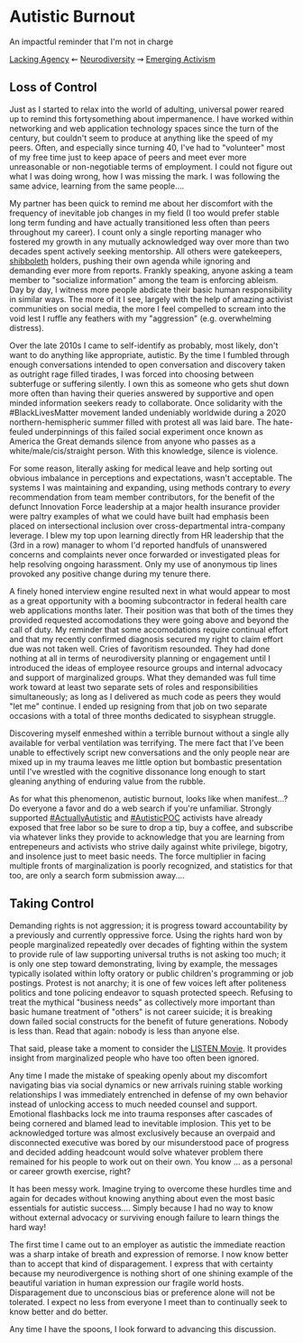 
Autistic Burnout
================

An impactful reminder that I'm not in charge


[Lacking Agency](./agency.md 'Previous')
⇜
[Neurodiversity](./README.md 'Main')
⇝
[Emerging Activism](./activism.md 'Next')


Loss of Control
---------------

Just as I started to relax into the world of adulting, universal power reared
up to remind this fortysomething about impermanence.  I have worked within
networking and web application technology spaces since the turn of the century,
but couldn't seem to produce at anything like the speed of my peers.  Often, and
especially since turning 40, I've had to "volunteer" most of my free time just
to keep apace of peers and meet ever more unreasonable or non-negotiable terms
of employment.  I could not figure out what I was doing wrong, how I was missing
the mark.  I was following the same advice, learning from the same people....

My partner has been quick to remind me about her discomfort with the frequency
of inevitable job changes in my field (I too would prefer stable long term
funding and have actually transitioned less often than peers throughout my
career).  I count only a single reporting manager who fostered my growth in any
mutually acknowledged way over more than two decades spent actively seeking
mentorship.  All others were gatekeepers, [shibboleth](./glossary.md#shibboleth)
holders, pushing their own agenda while ignoring and demanding ever more from
reports.  Frankly speaking, anyone asking a team member to "socialize
information" among the team is enforcing ableism.  Day by day, I witness more
people abdicate their basic human responsibility in similar ways. The more of it
I see, largely with the help of amazing activist communities on social media,
the more I feel compelled to scream into the void lest I ruffle any feathers
with my "aggression" (e.g. overwhelming distress).

Over the late 2010s I came to self-identify as probably, most likely, don't
want to do anything like appropriate, autistic.  By the time I fumbled through
enough conversations intended to open conversation and discovery taken as
outright rage filled tirades, I was forced into choosing between subterfuge or
suffering silently.  I own this as someone who gets shut down more often than
having their queries answered by supportive and open minded information seekers
ready to collaborate.  Once solidarity with the #BlackLivesMatter movement
landed undeniably worldwide during a 2020 northern-hemispheric summer filled
with protest all was laid bare.  The hate-feuled underpinnings of this failed
social experiment once known as America the Great demands silence from anyone
who passes as a white/male/cis/straight person.  With this knowledge, silence
is violence.

For some reason, literally asking for medical leave and help sorting out
obvious imbalance in perceptions and expectations, wasn't acceptable.  The
systems I was maintaining and expanding, using methods contrary to *every*
recommendation from team member contributors, for the benefit of the defunct
Innovation Force leadership at a major health insurance provider were paltry
examples of what we could have built had emphasis been placed on intersectional
inclusion over cross-departmental intra-company leverage.  I blew my top upon
learning directly from HR leadership that the (3rd in a row) manager to whom I'd
reported handfuls of unanswered concerns and complaints never once forwarded or
investigated pleas for help resolving ongoing harassment.  Only my use of
anonymous tip lines provoked any positive change during my tenure there.

A finely honed interview engine resulted next in what would appear to most as a
great opportunity with a booming subcontractor in federal health care web
applications months later.  Their position was that both of the times they
provided requested accomodations they were going above and beyond the call of
duty.  My reminder that some accomodations require continual effort and that my
recently confirmed diagnosis secured my right to claim effort due was not taken
well.  Cries of favoritism resounded.  They had done nothing at all in terms of
neurodiversity planning or engagement until I introduced the ideas of employee
resource groups and internal advocacy and support of marginalized groups.  What
they demanded was full time work toward at least two separate sets of roles and
responsibilities simultaneously; as long as I delivered as much code as peers
they would "let me" continue.  I ended up resigning from that job on two
separate occasions with a total of three months dedicated to sisyphean struggle.

Discovering myself enmeshed within a terrible burnout without a single ally
available for verbal ventilation was terrifying.  The mere fact that I've been
unable to effectively script new conversations and the only people near are
mixed up in my trauma leaves me little option but bombastic presentation until
I've wrestled with the cognitive dissonance long enough to start gleaning
anything of enduring value from the rubble.

As for what this phenomenon, autistic burnout, looks like when manifest...?  Do
everyone a favor and do a web search if you're unfamiliar.  Strongly supported
[#ActuallyAutistic](https://twitter.com/hashtag/ActuallyAutistic '#ActuallyAutistic on Twitter')
and [#AutisticPOC](https://twitter.com/hashtag/AutisticPOC '#AutisticPOC on Twitter')
activists have already exposed that free labor so be sure to drop a tip, buy a
coffee, and subscribe via whatever links they provide to acknowledge that you
are learning from entrepeneurs and activists who strive daily against white
privilege, bigotry, and insolence just to meet basic needs.  The force
multiplier in facing multiple fronts of marginalization is poorly recognized,
and statistics for that too, are only a search form submission away....


Taking Control
--------------

Demanding rights is not aggression; it is progress toward accountability by a
previously and currently oppressive force.  Using the rights hard won by people
marginalized repeatedly over decades of fighting within the system to provide
rule of law supporting universal truths is not asking too much; it is only one
step toward demonstrating, living by example, the messages typically isolated
within lofty oratory or public children's programming or job postings.  Protest
is not anarchy; it is one of few voices left after politeness politics and tone
policing endeavor to squash protected speech.  Refusing to treat the mythical
"business needs" as collectively more important than basic humane treatment of
"others" is not career suicide; it is breaking down failed social constructs for
the benefit of future generations.  Nobody is less than.  Read that again:
nobody is less than anyone else.

That said, please take a moment to consider the [LISTEN Movie](https://www.youtube.com/watch?v=H7dca7U7GI8).
It provides insight from marginalized people who have too often been ignored.

Any time I made the mistake of speaking openly about my discomfort navigating
bias via social dynamics or new arrivals ruining stable working relationships
I was immediately entrenched in defense of my own behavior instead of unlocking
access to much needed counsel and support.  Emotional flashbacks lock me into
trauma responses after cascades of being cornered and blamed lead to inevitable
implosion.  This yet to be acknowledged torture was almost exclusively because
an overpaid and disconnected executive was bored by our misunderstood pace of
progress and decided adding headcount would solve whatever problem there
remained for his people to work out on their own.  You know ... as a personal or
career growth exercise, right?

It has been messy work.  Imagine trying to overcome these hurdles time and again
for decades without knowing anything about even the most basic essentials for
autistic success....  Simply because I had no way to know without external
advocacy or surviving enough failure to learn things the hard way!

The first time I came out to an employer as autistic the immediate reaction was
a sharp intake of breath and expression of remorse.  I now know better than to
accept that kind of disparagement.  I express that with certainty because my
neurodivergence is nothing short of one shining example of the beautiful
variation in human expression our fragile world hosts.  Disparagement due to
unconscious bias or preference alone will not be tolerated.  I expect no less
from everyone I meet than to continually seek to know better and do better.

Any time I have the spoons, I look forward to advancing this discussion.

